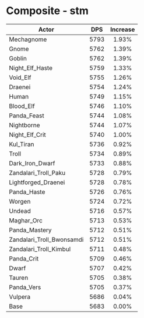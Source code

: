 # Composite - stm
| Actor | DPS | Increase |
|---|:---:|:---:|
|Mechagnome|5793|1.93%|
|Gnome|5762|1.39%|
|Goblin|5762|1.39%|
|Night_Elf_Haste|5759|1.33%|
|Void_Elf|5755|1.26%|
|Draenei|5754|1.24%|
|Human|5749|1.15%|
|Blood_Elf|5746|1.10%|
|Panda_Feast|5744|1.08%|
|Nightborne|5744|1.07%|
|Night_Elf_Crit|5740|1.00%|
|Kul_Tiran|5736|0.92%|
|Troll|5734|0.89%|
|Dark_Iron_Dwarf|5733|0.88%|
|Zandalari_Troll_Paku|5728|0.79%|
|Lightforged_Draenei|5728|0.78%|
|Panda_Haste|5726|0.76%|
|Worgen|5724|0.72%|
|Undead|5716|0.57%|
|Maghar_Orc|5713|0.53%|
|Panda_Mastery|5712|0.51%|
|Zandalari_Troll_Bwonsamdi|5712|0.51%|
|Zandalari_Troll_Kimbul|5711|0.48%|
|Panda_Crit|5709|0.46%|
|Dwarf|5707|0.42%|
|Tauren|5705|0.38%|
|Panda_Vers|5705|0.37%|
|Vulpera|5686|0.04%|
|Base|5683|0.00%|
